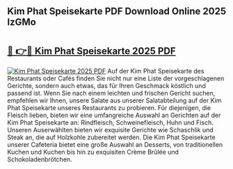 ## Kim Phat Speisekarte PDF Download Online 2025 lzGMo

# <h2><a href="http://gcaab6.nevu.top/?p=Kim+Phat+Speisekarte">🔗 👉🔴 Kim Phat Speisekarte 2025 PDF</a></h2>

[![Kim Phat Speisekarte 2025 PDF](https://i.imgur.com/dBaPXMq.png)](http://gcaab6.nevu.top/?p=Kim+Phat+Speisekarte)
Auf der Kim Phat Speisekarte des Restaurants oder Cafés finden Sie nicht nur eine Liste der vorgeschlagenen Gerichte, sondern auch etwas, das für Ihren Geschmack köstlich und passend ist. Wenn Sie nach einem leichten und frischen Gericht suchen, empfehlen wir Ihnen, unsere Salate aus unserer Salatabteilung auf der Kim Phat Speisekarte unseres Restaurants zu probieren. Für diejenigen, die Fleisch lieben, bieten wir eine umfangreiche Auswahl an Gerichten auf der Kim Phat Speisekarte an: Rindfleisch, Schweinefleisch, Huhn und Fisch. Unseren Auserwählten bieten wir exquisite Gerichte wie Schaschlik und Steak an, die auf Holzkohle zubereitet werden. Die Kim Phat Speisekarte unserer Cafeteria bietet eine große Auswahl an Desserts, von traditionellen Kuchen und Kuchen bis hin zu exquisiten Crème Brûlée und Schokoladenbrötchen.
